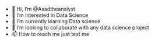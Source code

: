 - 👋 Hi, I’m @Asadtheanalyst
- 👀 I’m interested in Data Science
- 🌱 I’m currently learning Data science
- 💞️ I’m looking to collaborate with any data science project 
- 📫 How to reach me just text me

<!---
Asadtheanalyst/Asadtheanalyst is a ✨ special ✨ repository because its `README.md` (this file) appears on your GitHub profile.
You can click the Preview link to take a look at your changes.
--->
